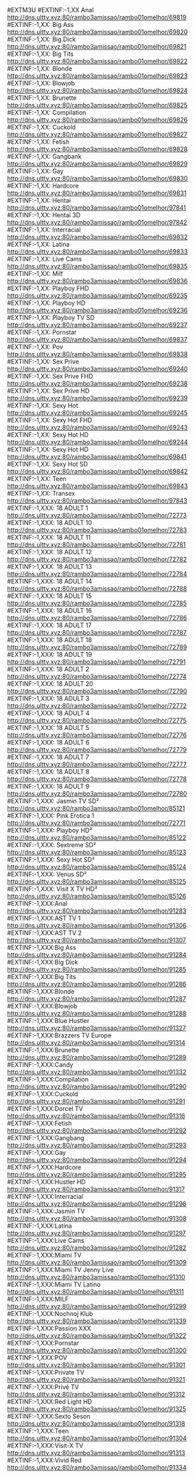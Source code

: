 #EXTM3U
#EXTINF:-1,XX Anal
http://dns.ulttv.xyz:80/rambo3amissao/rambo01omelhor/69819
#EXTINF:-1,XX: Big Ass
http://dns.ulttv.xyz:80/rambo3amissao/rambo01omelhor/69820
#EXTINF:-1,XX: Big Dick
http://dns.ulttv.xyz:80/rambo3amissao/rambo01omelhor/69821
#EXTINF:-1,XX: Big Tits
http://dns.ulttv.xyz:80/rambo3amissao/rambo01omelhor/69822
#EXTINF:-1,XX: Blonde
http://dns.ulttv.xyz:80/rambo3amissao/rambo01omelhor/69823
#EXTINF:-1,XX: Blowjob
http://dns.ulttv.xyz:80/rambo3amissao/rambo01omelhor/69824
#EXTINF:-1,XX: Brunette
http://dns.ulttv.xyz:80/rambo3amissao/rambo01omelhor/69825
#EXTINF:-1,XX: Compilation
http://dns.ulttv.xyz:80/rambo3amissao/rambo01omelhor/69826
#EXTINF:-1,XX: Cuckold
http://dns.ulttv.xyz:80/rambo3amissao/rambo01omelhor/69827
#EXTINF:-1,XX: Fetish
http://dns.ulttv.xyz:80/rambo3amissao/rambo01omelhor/69828
#EXTINF:-1,XX: Gangbank
http://dns.ulttv.xyz:80/rambo3amissao/rambo01omelhor/69829
#EXTINF:-1,XX: Gay
http://dns.ulttv.xyz:80/rambo3amissao/rambo01omelhor/69830
#EXTINF:-1,XX: Hardcore
http://dns.ulttv.xyz:80/rambo3amissao/rambo01omelhor/69831
#EXTINF:-1,XX: Hentai
http://dns.ulttv.xyz:80/rambo3amissao/rambo01omelhor/97841
#EXTINF:-1,XX: Hentai 3D
http://dns.ulttv.xyz:80/rambo3amissao/rambo01omelhor/97842
#EXTINF:-1,XX: Interracial
http://dns.ulttv.xyz:80/rambo3amissao/rambo01omelhor/69832
#EXTINF:-1,XX: Latina
http://dns.ulttv.xyz:80/rambo3amissao/rambo01omelhor/69833
#EXTINF:-1,XX: Live Cams
http://dns.ulttv.xyz:80/rambo3amissao/rambo01omelhor/69835
#EXTINF:-1,XX: Milf
http://dns.ulttv.xyz:80/rambo3amissao/rambo01omelhor/69836
#EXTINF:-1,XX: Playboy FHD
http://dns.ulttv.xyz:80/rambo3amissao/rambo01omelhor/69235
#EXTINF:-1,XX: Playboy HD
http://dns.ulttv.xyz:80/rambo3amissao/rambo01omelhor/69236
#EXTINF:-1,XX: Playboy TV SD
http://dns.ulttv.xyz:80/rambo3amissao/rambo01omelhor/69237
#EXTINF:-1,XX: Pornstar
http://dns.ulttv.xyz:80/rambo3amissao/rambo01omelhor/69837
#EXTINF:-1,XX: Pov
http://dns.ulttv.xyz:80/rambo3amissao/rambo01omelhor/69838
#EXTINF:-1,XX: Sex Prive
http://dns.ulttv.xyz:80/rambo3amissao/rambo01omelhor/69240
#EXTINF:-1,XX: Sex Prive FHD
http://dns.ulttv.xyz:80/rambo3amissao/rambo01omelhor/69238
#EXTINF:-1,XX: Sex Prive HD
http://dns.ulttv.xyz:80/rambo3amissao/rambo01omelhor/69239
#EXTINF:-1,XX: Sexy Hot
http://dns.ulttv.xyz:80/rambo3amissao/rambo01omelhor/69245
#EXTINF:-1,XX: Sexy Hot FHD
http://dns.ulttv.xyz:80/rambo3amissao/rambo01omelhor/69243
#EXTINF:-1,XX: Sexy Hot HD
http://dns.ulttv.xyz:80/rambo3amissao/rambo01omelhor/69244
#EXTINF:-1,XX: Sexy Hot HD
http://dns.ulttv.xyz:80/rambo3amissao/rambo01omelhor/69841
#EXTINF:-1,XX: Sexy Hot SD
http://dns.ulttv.xyz:80/rambo3amissao/rambo01omelhor/69842
#EXTINF:-1,XX: Teen
http://dns.ulttv.xyz:80/rambo3amissao/rambo01omelhor/69843
#EXTINF:-1,XX: Transex
http://dns.ulttv.xyz:80/rambo3amissao/rambo01omelhor/97843
#EXTINF:-1,XXX:  18 ADULT 1
http://dns.ulttv.xyz:80/rambo3amissao/rambo01omelhor/72773
#EXTINF:-1,XXX:  18 ADULT 10
http://dns.ulttv.xyz:80/rambo3amissao/rambo01omelhor/72783
#EXTINF:-1,XXX:  18 ADULT 11
http://dns.ulttv.xyz:80/rambo3amissao/rambo01omelhor/72781
#EXTINF:-1,XXX:  18 ADULT 12
http://dns.ulttv.xyz:80/rambo3amissao/rambo01omelhor/72782
#EXTINF:-1,XXX:  18 ADULT 13
http://dns.ulttv.xyz:80/rambo3amissao/rambo01omelhor/72784
#EXTINF:-1,XXX:  18 ADULT 14
http://dns.ulttv.xyz:80/rambo3amissao/rambo01omelhor/72788
#EXTINF:-1,XXX:  18 ADULT 15
http://dns.ulttv.xyz:80/rambo3amissao/rambo01omelhor/72785
#EXTINF:-1,XXX:  18 ADULT 16
http://dns.ulttv.xyz:80/rambo3amissao/rambo01omelhor/72786
#EXTINF:-1,XXX:  18 ADULT 17
http://dns.ulttv.xyz:80/rambo3amissao/rambo01omelhor/72787
#EXTINF:-1,XXX:  18 ADULT 18
http://dns.ulttv.xyz:80/rambo3amissao/rambo01omelhor/72789
#EXTINF:-1,XXX:  18 ADULT 19
http://dns.ulttv.xyz:80/rambo3amissao/rambo01omelhor/72791
#EXTINF:-1,XXX:  18 ADULT 2
http://dns.ulttv.xyz:80/rambo3amissao/rambo01omelhor/72774
#EXTINF:-1,XXX:  18 ADULT 20
http://dns.ulttv.xyz:80/rambo3amissao/rambo01omelhor/72790
#EXTINF:-1,XXX:  18 ADULT 3
http://dns.ulttv.xyz:80/rambo3amissao/rambo01omelhor/72772
#EXTINF:-1,XXX:  18 ADULT 4
http://dns.ulttv.xyz:80/rambo3amissao/rambo01omelhor/72775
#EXTINF:-1,XXX:  18 ADULT 5
http://dns.ulttv.xyz:80/rambo3amissao/rambo01omelhor/72776
#EXTINF:-1,XXX:  18 ADULT 6
http://dns.ulttv.xyz:80/rambo3amissao/rambo01omelhor/72779
#EXTINF:-1,XXX:  18 ADULT 7
http://dns.ulttv.xyz:80/rambo3amissao/rambo01omelhor/72777
#EXTINF:-1,XXX:  18 ADULT 8
http://dns.ulttv.xyz:80/rambo3amissao/rambo01omelhor/72778
#EXTINF:-1,XXX:  18 ADULT 9
http://dns.ulttv.xyz:80/rambo3amissao/rambo01omelhor/72780
#EXTINF:-1,XXX: Jasmin TV SD²
http://dns.ulttv.xyz:80/rambo3amissao/rambo01omelhor/85121
#EXTINF:-1,XXX: Pink Erotica 1
http://dns.ulttv.xyz:80/rambo3amissao/rambo01omelhor/72771
#EXTINF:-1,XXX: Playboy HD²
http://dns.ulttv.xyz:80/rambo3amissao/rambo01omelhor/85122
#EXTINF:-1,XXX: Sextreme SD²
http://dns.ulttv.xyz:80/rambo3amissao/rambo01omelhor/85123
#EXTINF:-1,XXX: Sexy Hot SD²
http://dns.ulttv.xyz:80/rambo3amissao/rambo01omelhor/85124
#EXTINF:-1,XXX: Venus SD²
http://dns.ulttv.xyz:80/rambo3amissao/rambo01omelhor/85125
#EXTINF:-1,XXX: Visit X TV HD²
http://dns.ulttv.xyz:80/rambo3amissao/rambo01omelhor/85126
#EXTINF:-1,XXX:Anal
http://dns.ulttv.xyz:80/rambo3amissao/rambo01omelhor/91283
#EXTINF:-1,XXX:AST TV 1
http://dns.ulttv.xyz:80/rambo3amissao/rambo01omelhor/91306
#EXTINF:-1,XXX:AST TV 2
http://dns.ulttv.xyz:80/rambo3amissao/rambo01omelhor/91307
#EXTINF:-1,XXX:Big Ass
http://dns.ulttv.xyz:80/rambo3amissao/rambo01omelhor/91284
#EXTINF:-1,XXX:Big Dick
http://dns.ulttv.xyz:80/rambo3amissao/rambo01omelhor/91285
#EXTINF:-1,XXX:Big Tits
http://dns.ulttv.xyz:80/rambo3amissao/rambo01omelhor/91286
#EXTINF:-1,XXX:Blonde
http://dns.ulttv.xyz:80/rambo3amissao/rambo01omelhor/91287
#EXTINF:-1,XXX:Blowjob
http://dns.ulttv.xyz:80/rambo3amissao/rambo01omelhor/91288
#EXTINF:-1,XXX:Blue Hustler
http://dns.ulttv.xyz:80/rambo3amissao/rambo01omelhor/91327
#EXTINF:-1,XXX:Brazzers TV Europe
http://dns.ulttv.xyz:80/rambo3amissao/rambo01omelhor/91314
#EXTINF:-1,XXX:Brunette
http://dns.ulttv.xyz:80/rambo3amissao/rambo01omelhor/91289
#EXTINF:-1,XXX:Candy
http://dns.ulttv.xyz:80/rambo3amissao/rambo01omelhor/91332
#EXTINF:-1,XXX:Compilation
http://dns.ulttv.xyz:80/rambo3amissao/rambo01omelhor/91290
#EXTINF:-1,XXX:Cuckold
http://dns.ulttv.xyz:80/rambo3amissao/rambo01omelhor/91291
#EXTINF:-1,XXX:Dorcel TV
http://dns.ulttv.xyz:80/rambo3amissao/rambo01omelhor/91316
#EXTINF:-1,XXX:Fetish
http://dns.ulttv.xyz:80/rambo3amissao/rambo01omelhor/91292
#EXTINF:-1,XXX:Gangbang
http://dns.ulttv.xyz:80/rambo3amissao/rambo01omelhor/91293
#EXTINF:-1,XXX:Gay
http://dns.ulttv.xyz:80/rambo3amissao/rambo01omelhor/91294
#EXTINF:-1,XXX:Hardcore
http://dns.ulttv.xyz:80/rambo3amissao/rambo01omelhor/91295
#EXTINF:-1,XXX:Hustler HD
http://dns.ulttv.xyz:80/rambo3amissao/rambo01omelhor/91317
#EXTINF:-1,XXX:Interracial
http://dns.ulttv.xyz:80/rambo3amissao/rambo01omelhor/91296
#EXTINF:-1,XXX:Jasmin TV
http://dns.ulttv.xyz:80/rambo3amissao/rambo01omelhor/91308
#EXTINF:-1,XXX:Latina
http://dns.ulttv.xyz:80/rambo3amissao/rambo01omelhor/91297
#EXTINF:-1,XXX:Live Cams
http://dns.ulttv.xyz:80/rambo3amissao/rambo01omelhor/91282
#EXTINF:-1,XXX:Miami TV
http://dns.ulttv.xyz:80/rambo3amissao/rambo01omelhor/91309
#EXTINF:-1,XXX:Miami TV Jenny Live
http://dns.ulttv.xyz:80/rambo3amissao/rambo01omelhor/91310
#EXTINF:-1,XXX:Miami TV Latino
http://dns.ulttv.xyz:80/rambo3amissao/rambo01omelhor/91311
#EXTINF:-1,XXX:MILF
http://dns.ulttv.xyz:80/rambo3amissao/rambo01omelhor/91299
#EXTINF:-1,XXX:Nochnoj Klub
http://dns.ulttv.xyz:80/rambo3amissao/rambo01omelhor/91339
#EXTINF:-1,XXX:Passion XXX
http://dns.ulttv.xyz:80/rambo3amissao/rambo01omelhor/91322
#EXTINF:-1,XXX:Pornstar
http://dns.ulttv.xyz:80/rambo3amissao/rambo01omelhor/91300
#EXTINF:-1,XXX:POV
http://dns.ulttv.xyz:80/rambo3amissao/rambo01omelhor/91301
#EXTINF:-1,XXX:Private TV
http://dns.ulttv.xyz:80/rambo3amissao/rambo01omelhor/91321
#EXTINF:-1,XXX:Privé TV
http://dns.ulttv.xyz:80/rambo3amissao/rambo01omelhor/91312
#EXTINF:-1,XXX:Red Light HD
http://dns.ulttv.xyz:80/rambo3amissao/rambo01omelhor/91325
#EXTINF:-1,XXX:Sexto Seson
http://dns.ulttv.xyz:80/rambo3amissao/rambo01omelhor/91318
#EXTINF:-1,XXX:Teen
http://dns.ulttv.xyz:80/rambo3amissao/rambo01omelhor/91304
#EXTINF:-1,XXX:Visit-X TV
http://dns.ulttv.xyz:80/rambo3amissao/rambo01omelhor/91313
#EXTINF:-1,XXX:Vivid Red
http://dns.ulttv.xyz:80/rambo3amissao/rambo01omelhor/91334
